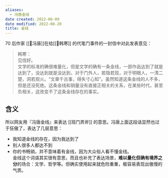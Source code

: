 ```yaml
---
aliases:
  - 冯唐金线
date created: 2022-06-09
date modified: 2022-08-20
title: 金线
---
```


70 后作家 [[🧑冯唐]]在给[[🧑韩寒]] 的代笔门事件的一封信中对此发表意见：

> 韩寒：  
> 见信好。  
> 文学的标准的确很难量化，但是文学的确有一条金线，一部作品达到了就是达到了，没达到就是没达到，对于门外人，若隐若现，对于明眼人，一清二楚，洞若观火。“文章千古事，得失寸心知”。虽然知道这条金线的人不多，但是还没死绝。这条金线和销量没有直接正相关的关系，在某些时代，甚至负相关，这改变不了这条金线存在的事实。

## 含义

所以网友用『冯唐金线』来表达 [[班门弄斧]] 的意思。冯唐上面这段话显然也过于狂傲了，表达了几层意思：

- 我知道金线的存在，因为我达到了
- 别人很多人都达不到
- 你的书畅销，并不意味着有金线，因为大众俗人看不懂金线。  
金线这个词语其实很有意思，而且也补充了表达场景，**难以量化但确有境界之分**的场合：文学、哲学等。但确实使用起来就危险重重，极容易表现出傲慢的气质。

